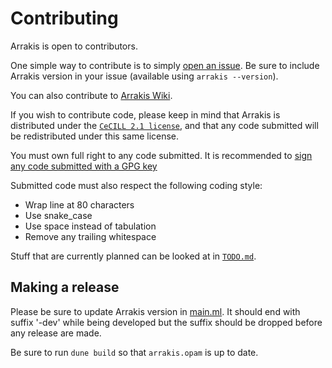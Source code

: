 # Contributing

Arrakis is open to contributors.

One simple way to contribute is to simply [open an
issue](https://codeberg.org/Arrakis/arrakis/issues).
Be sure to include Arrakis version in your issue (available using `arrakis --version`).

You can also contribute to [Arrakis Wiki](https://codeberg.org/Arrakis/arrakis/wiki).

If you wish to contribute code, please keep in mind that Arrakis is distributed
under the [`CeCILL 2.1 license`](./LICENSE), and that any code submitted will be
redistributed under this same license.

You must own full right to any code submitted.
It is recommended to [sign any code submitted with a GPG key](https://docs.codeberg.org/security/gpg-key/)

Submitted code must also respect the following coding style:
* Wrap line at 80 characters
* Use snake_case
* Use space instead of tabulation
* Remove any trailing whitespace

Stuff that are currently planned can be looked at in [`TODO.md`](./TODO.md).

## Making a release

Please be sure to update Arrakis version in [main.ml](./arrakis/bin/main.ml).
It should end with suffix '-dev' while being developed but the suffix should be
dropped before any release are made.

Be sure to run `dune build` so that `arrakis.opam` is up to date.
